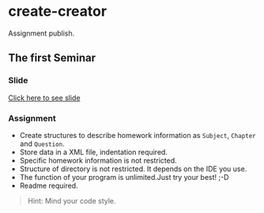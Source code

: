 # create-creator
Assignment publish.

## The first Seminar

### Slide
[Click here to see slide](http://zchang.me/slide "Slide")
### Assignment
-	Create structures to describe homework information as `Subject`, `Chapter` and `Question`.
-	Store data in a XML file, indentation required.
-	Specific homework information is not restricted.
-	Structure of directory is not restricted. It depends on the IDE you use.
-	The function of your program is unlimited.Just try your best!  ;-D
-	Readme required.
	
>	Hint: Mind your code style.
	
	
